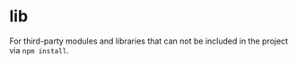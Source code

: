# lib

For third-party modules and libraries that can not be included in the project via `npm install`.